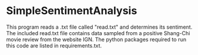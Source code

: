 # SimpleSentimentAnalysis
This program reads a .txt file called "read.txt" and determines its sentiment. The included read.txt file contains data sampled from a positive Shang-Chi movie review from the website IGN. The python packages required to run this code are listed in requirements.txt.

